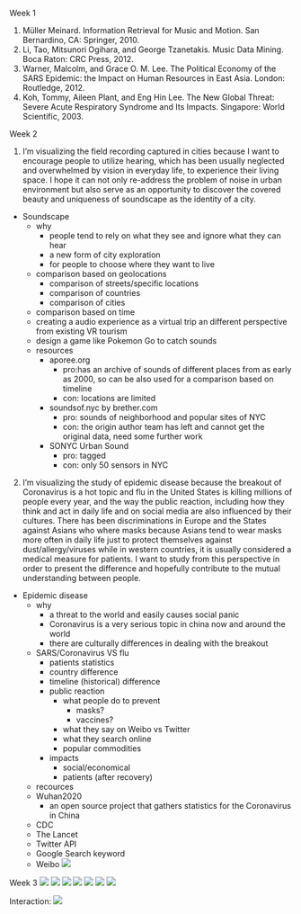 Week 1
1. Müller Meinard. Information Retrieval for Music and Motion. San Bernardino, CA: Springer, 2010.
2. Li, Tao, Mitsunori Ogihara, and George Tzanetakis. Music Data Mining. Boca Raton: CRC Press, 2012.
3. Warner, Malcolm, and Grace O. M. Lee. The Political Economy of the SARS Epidemic: the Impact on Human Resources in East Asia. London: Routledge, 2012.
4. Koh, Tommy, Aileen Plant, and Eng Hin Lee. The New Global Threat: Severe Acute Respiratory Syndrome and Its Impacts. Singapore: World Scientific, 2003.

Week 2

1. I’m visualizing the field recording captured in cities because I want to encourage people to utilize hearing, which has been usually neglected and overwhelmed by vision in everyday life, to experience their living space. I hope it can not only re-address the problem of noise in urban environment but also serve as an opportunity to discover the covered beauty and uniqueness of soundscape as the identity of a city.
- Soundscape
  - why
    - people tend to rely on what they see and ignore what they can hear
    - a new form of city exploration
    - for people to choose where they want to live
  - comparison based on geolocations
    - comparison of streets/specific locations
    - comparison of countries
    - comparison of cities
  - comparison based on time
  - creating a audio experience as a virtual trip an different perspective from existing VR tourism
  - design a game like Pokemon Go  to catch sounds
  - resources
    - aporee.org
      - pro:has an archive of sounds of different places from as early as 2000, so can be also used for a comparison based on timeline
      - con: locations are limited
    - soundsof.nyc by brether.com
      - pro: sounds of neighborhood and popular sites of NYC
      - con: the origin author team has left and cannot get the original data, need some further work
    - SONYC Urban Sound
      - pro: tagged
      - con: only 50 sensors in NYC

2. I’m visualizing the study of epidemic disease because the breakout of Coronavirus is a hot topic and flu in the United States is killing millions of people every year, and the way the public reaction, including how they think and act in daily life and on social media are also influenced by their cultures. There has been discriminations in Europe and the States against Asians who where masks because Asians tend to wear masks more often in daily life just to protect themselves against dust/allergy/viruses while in western countries, it is usually considered a medical measure for patients. I want to study from this perspective in order to present the difference and hopefully contribute to the mutual understanding between people.
- Epidemic disease
  - why
    - a threat to the world and easily causes social panic
    - Coronavirus is a very serious topic in china now and around the world
    - there are culturally differences in dealing with the breakout
  - SARS/Coronavirus VS flu
    - patients statistics
    - country difference
    - timeline (historical) difference
    - public reaction
      - what people do to prevent
        - masks?
        - vaccines?
      - what they say on Weibo vs Twitter
      - what they search online
      - popular commodities
    - impacts
      - social/economical
      - patients (after recovery)
  - recources
  - Wuhan2020
    - an open source project that gathers statistics for the Coronavirus in China
  - CDC
  - The Lancet
  - Twitter API
  - Google Search keyword
  - Weibo
![](./thesis-ideas.png)

Week 3
![](./sketch1/1.png)
![](./sketch1/2.png)
![](./sketch1/3.png)
![](./sketch1/4.png)
![](./sketch1/5.png)
![](./sketch1/6.png)
![](./sketch1/7.png)

Interaction:
![](./sketch1/Uncover.png)
